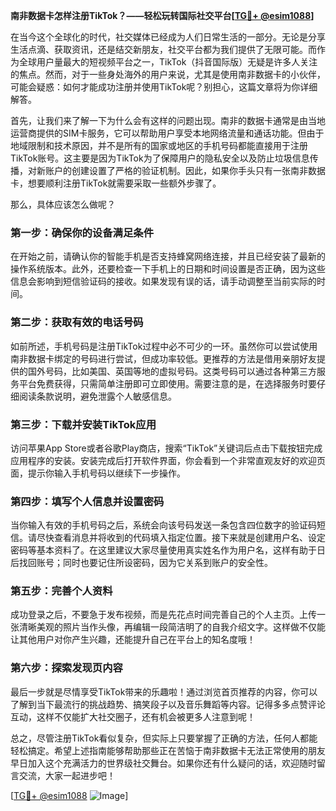 **南非数据卡怎样注册TikTok？——轻松玩转国际社交平台[[TG💪+ @esim1088](https://t.me/s/esim1088)]**

在当今这个全球化的时代，社交媒体已经成为人们日常生活的一部分。无论是分享生活点滴、获取资讯，还是结交新朋友，社交平台都为我们提供了无限可能。而作为全球用户量最大的短视频平台之一，TikTok（抖音国际版）无疑是许多人关注的焦点。然而，对于一些身处海外的用户来说，尤其是使用南非数据卡的小伙伴，可能会疑惑：如何才能成功注册并使用TikTok呢？别担心，这篇文章将为你详细解答。

首先，让我们来了解一下为什么会有这样的问题出现。南非的数据卡通常是由当地运营商提供的SIM卡服务，它可以帮助用户享受本地网络流量和通话功能。但由于地域限制和技术原因，并不是所有的国家或地区的手机号码都能直接用于注册TikTok账号。这主要是因为TikTok为了保障用户的隐私安全以及防止垃圾信息传播，对新账户的创建设置了严格的验证机制。因此，如果你手头只有一张南非数据卡，想要顺利注册TikTok就需要采取一些额外步骤了。

那么，具体应该怎么做呢？

### 第一步：确保你的设备满足条件

在开始之前，请确认你的智能手机是否支持蜂窝网络连接，并且已经安装了最新的操作系统版本。此外，还要检查一下手机上的日期和时间设置是否正确，因为这些信息会影响到短信验证码的接收。如果发现有误的话，请手动调整至当前实际的时间。

### 第二步：获取有效的电话号码

如前所述，手机号码是注册TikTok过程中必不可少的一环。虽然你可以尝试使用南非数据卡绑定的号码进行尝试，但成功率较低。更推荐的方法是借用亲朋好友提供的国外号码，比如美国、英国等地的虚拟号码。这类号码可以通过各种第三方服务平台免费获得，只需简单注册即可立即使用。需要注意的是，在选择服务时要仔细阅读条款说明，避免泄露个人敏感信息。

### 第三步：下载并安装TikTok应用

访问苹果App Store或者谷歌Play商店，搜索“TikTok”关键词后点击下载按钮完成应用程序的安装。安装完成后打开软件界面，你会看到一个非常直观友好的欢迎页面，提示你输入手机号码以继续下一步操作。

### 第四步：填写个人信息并设置密码

当你输入有效的手机号码之后，系统会向该号码发送一条包含四位数字的验证码短信。请尽快查看消息并将收到的代码填入指定位置。接下来就是创建用户名、设定密码等基本资料了。在这里建议大家尽量使用真实姓名作为用户名，这样有助于日后找回账号；同时也要记住所设密码，因为它关系到账户的安全性。

### 第五步：完善个人资料

成功登录之后，不要急于发布视频，而是先花点时间完善自己的个人主页。上传一张清晰美观的照片当作头像，再编辑一段简洁明了的自我介绍文字。这样做不仅能让其他用户对你产生兴趣，还能提升自己在平台上的知名度哦！

### 第六步：探索发现页内容

最后一步就是尽情享受TikTok带来的乐趣啦！通过浏览首页推荐的内容，你可以了解到当下最流行的挑战趋势、搞笑段子以及音乐舞蹈等内容。记得多多点赞评论互动，这样不仅能扩大社交圈子，还有机会被更多人注意到呢！

总之，尽管注册TikTok看似复杂，但实际上只要掌握了正确的方法，任何人都能轻松搞定。希望上述指南能够帮助那些正在苦恼于南非数据卡无法正常使用的朋友早日加入这个充满活力的世界级社交舞台。如果你还有什么疑问的话，欢迎随时留言交流，大家一起进步吧！

[[TG💪+ @esim1088](https://t.me/s/esim1088) ![Image](https://i.postimg.cc/4NQfJmqS/Snipaste-2025-05-13-00-14-12.png)]